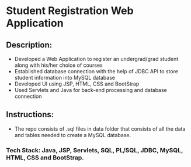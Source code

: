 # Student Registration Web Application

## Description:
- Developed a Web Application to register an undergrad/grad student along with his/her choice of courses
- Established database connection with the help of JDBC API to store student information into MySQL database
- Developed UI using JSP, HTML, CSS and BootStrap
- Used Servlets and Java for back-end processing and database connection

## Instructions:
- The repo consists of .sql files in data folder that consists of all the data and tables needed to create a MySQL database.

### Tech Stack: Java, JSP, Servlets, SQL, PL/SQL, JDBC, MySQL, HTML, CSS and BootStrap.
